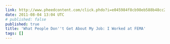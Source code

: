 ```yaml
---
link: http://www.pheedcontent.com/click.phdo?i=e045984f8cb98eb588b48cc2dd7d0218
date: 2011-08-04 13:04 UTC
# published: false
published: true
title: 'What People Don''t Get About My Job: I Worked at FEMA'
tags: []
---
```




